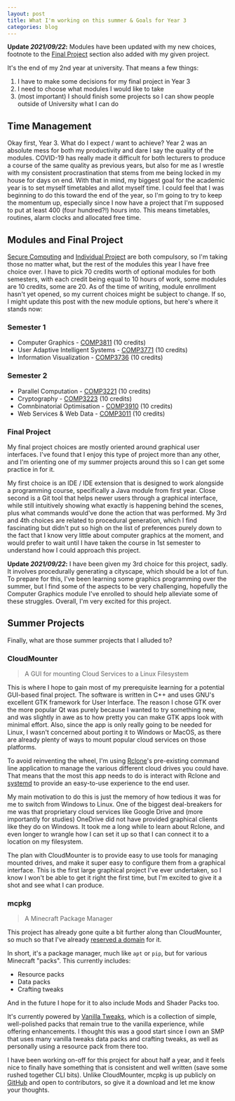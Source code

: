 ```yaml
---
layout: post
title: What I'm working on this summer & Goals for Year 3
categories: blog
---
```


**Update *2021/09/22*:** Modules have been updated with my new choices, footnote to the [Final Project](#final-project)
section also added with my given project.

It's the end of my 2nd year at university. That means a few things:

1. I have to make some decisions for my final project in Year 3
2. I need to choose what modules I would like to take
3. (most important) I should finish some projects so I can show people outside of University what I can do

<!--more-->

## Time Management

Okay first, Year 3. What do I expect / want to achieve? Year 2 was an absolute mess for both my productivity
and dare I say the quality of the modules. COVID-19 has really made it difficult for both lecturers to produce
a course of the same quality as previous years, but also for me as I wrestle with my consistent procrastination
that stems from me being locked in my house for days on end. With that in mind, my biggest goal for the
academic year is to set myself timetables and allot myself time. I could feel that I was beginning to do this
toward the end of the year, so I'm going to try to keep the momentum up, especially since I now have a project
that I'm supposed to put at least 400 (four hundred?!) hours into. This means timetables, routines, alarm clocks
and allocated free time.

## Modules and Final Project

[Secure Computing](http://webprod3.leeds.ac.uk/catalogue/dynmodules.asp?Y=202122&F=P&M=COMP-3911) and
[Individual Project](http://webprod3.leeds.ac.uk/catalogue/dynmodules.asp?Y=202122&F=P&M=COMP-3931) are both
compulsory, so I'm taking those no matter what, but the rest of the modules this year I have free choice over.
I have to pick 70 credits worth of optional modules for both semesters, with each credit being equal to 10 hours
of work, some modules are 10 credits, some are 20. As of the time of writing, module enrollment hasn't yet
opened, so my current choices might be subject to change. If so, I might update this post with the new module
options, but here's where it stands now:

### Semester 1

- Computer Graphics -
  [COMP3811](http://webprod3.leeds.ac.uk/catalogue/dynmodules.asp?Y=202122&F=P&M=COMP-3811) (10 credits)
- User Adaptive Intelligent Systems -
  [COMP3771](http://webprod3.leeds.ac.uk/catalogue/dynmodules.asp?Y=202122&F=P&M=COMP-3771) (10 credits)
- Information Visualization -
  [COMP3736](http://webprod3.leeds.ac.uk/catalogue/dynmodules.asp?Y=202122&F=P&M=COMP-3736) (10 credits)

### Semester 2

- Parallel Computation -
  [COMP3221](http://webprod3.leeds.ac.uk/catalogue/dynmodules.asp?Y=202122&m=COMP-3221) (10 credits)
- Cryptography -
  [COMP3223](http://webprod3.leeds.ac.uk/catalogue/dynmodules.asp?Y=202122&m=COMP-3223) (10 credits)
- Comnbinatorial Optimisation -
  [COMP3910](http://webprod3.leeds.ac.uk/catalogue/dynmodules.asp?Y=202122&m=COMP-3910) (10 credits)
- Web Services & Web Data -
  [COMP3011](http://webprod3.leeds.ac.uk/catalogue/dynmodules.asp?Y=202122&m=COMP-3011) (10 credits)

### Final Project

My final project choices are mostly oriented around graphical user interfaces. I've found that I enjoy this type
of project more than any other, and I'm orienting one of my summer projects around this so I can get some
practice in for it.

My first choice is an IDE / IDE extension that is designed to work alongside a programming course, specifically
a Java module from first year. Close second is a Git tool that helps newer users through a graphical interface,
while still intuitively showing what exactly is happening behind the scenes, plus what commands would've done the
action that was performed. My 3rd and 4th choices are related to procedural generation, which I find fascinating
but didn't put so high on the list of preferences purely down to the fact that I know very little about computer
graphics at the moment, and would prefer to wait until I have taken the course in 1st semester to understand how
I could approach this project.

**Update *2021/09/22*:** I have been given my 3rd choice for this project, sadly. It involves procedurally generating
a cityscape, which should be a lot of fun. To prepare for this, I've been learning some graphics programming over the
summer, but I find some of the aspects to be very challenging, hopefully the Computer Graphics module I've enrolled to
should help alleviate some of these struggles. Overall, I'm very excited for this project.

## Summer Projects

Finally, what are those summer projects that I alluded to?

### CloudMounter

> A GUI for mounting Cloud Services to a Linux Filesystem

This is where I hope to gain most of my prerequisite learning for a potential GUI-based final project.
The software is written in C++ and uses GNU's excellent GTK framework for User Interface. The reason I chose
GTK over the more popular Qt was purely because I wanted to try something new, and was slightly in awe as to
how pretty you can make GTK apps look with minimal effort. Also, since the app is only really going to be
needed for Linux, I wasn't concerned about porting it to Windows or MacOS, as there are already plenty of
ways to mount popular cloud services on those platforms.

To avoid reinventing the wheel, I'm using [Rclone](https://rclone.org/)'s pre-existing command line application
to manage the various different cloud drives you could have. That means that the most this app needs to do is
interact with Rclone and [systemd](https://systemd.io/) to provide an easy-to-use experience to the end user.

My main motivation to do this is just the memory of how tedious it was for me to switch from Windows to Linux.
One of the biggest deal-breakers for me was that proprietary cloud services like Google Drive and (more
importantly for studies) OneDrive did not have provided graphical clients like they do on Windows. It took
me a long while to learn about Rclone, and even longer to wrangle how I can set it up so that I can connect
it to a location on my filesystem.

The plan with CloudMounter is to provide easy to use tools for managing mounted drives, and make it super easy
to configure them from a graphical interface. This is the first large graphical project I've ever undertaken,
so I know I won't be able to get it right the first time, but I'm excited to give it a shot and see what I can
produce.

### mcpkg

> A Minecraft Package Manager

This project has already gone quite a bit further along than CloudMounter, so much so that I've already
[reserved a domain](https://mcpkg.app) for it.

In short, it's a package manager, much like `apt` or `pip`, but for various Minecraft "packs". This currently
includes:

- Resource packs
- Data packs
- Crafting tweaks

And in the future I hope for it to also include Mods and Shader Packs too.

It's currently powered by [Vanilla Tweaks](https://vanillatweaks.net), which is a collection of simple,
well-polished packs that remain true to the vanilla experience, while offering enhancements. I thought this
was a good start since I own an SMP that uses many vanilla tweaks data packs and crafting tweaks, as well as
personally using a resource pack from there too.

I have been working on-off for this project for about half a year, and it feels nice to finally have something
that is consistent and well written (save some rushed together CLI bits). Unlike CloudMounter, mcpkg is up
publicly on [GitHub](https://github.com/CRISPYricePC/mcpkg) and open to contributors, so give it a download
and let me know your thoughts.

